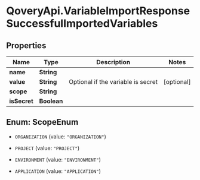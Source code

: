 # QoveryApi.VariableImportResponseSuccessfulImportedVariables

## Properties

Name | Type | Description | Notes
------------ | ------------- | ------------- | -------------
**name** | **String** |  | 
**value** | **String** | Optional if the variable is secret | [optional] 
**scope** | **String** |  | 
**isSecret** | **Boolean** |  | 



## Enum: ScopeEnum


* `ORGANIZATION` (value: `"ORGANIZATION"`)

* `PROJECT` (value: `"PROJECT"`)

* `ENVIRONMENT` (value: `"ENVIRONMENT"`)

* `APPLICATION` (value: `"APPLICATION"`)




